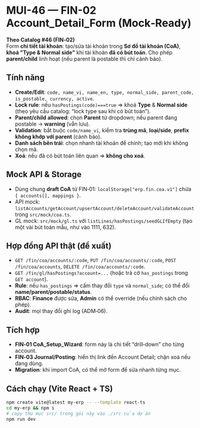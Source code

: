 
# MUI-46 — FIN-02 Account_Detail_Form (Mock‑Ready)

**Theo Catalog #46 (FIN‑02)**  
Form **chi tiết tài khoản**: tạo/sửa tài khoản trong **Sơ đồ tài khoản (CoA)**, **khoá "Type & Normal side"** khi tài khoản **đã có bút toán**. Cho phép **parent/child** linh hoạt (nếu parent là postable thì chỉ cảnh báo).

## Tính năng
- **Create/Edit**: `code, name_vi, name_en, type, normal_side, parent_code, is_postable, currency, active`.  
- **Lock rule**: nếu `hasPostings(code)===true` ⇒ khoá **Type** & **Normal side** (theo yêu cầu catalog: “lock type sau khi có bút toán”).  
- **Parent/child allowed**: chọn **Parent** từ dropdown; nếu parent đang postable → **warning** (vẫn lưu).  
- **Validation**: bắt buộc `code/name_vi`, kiểm tra **trùng mã**, **loại/side**, **prefix không khớp với parent** (cảnh báo).  
- **Danh sách bên trái**: chọn nhanh tài khoản để chỉnh; tạo mới khi không chọn mã.  
- **Xoá**: nếu đã có bút toán liên quan ⇒ **không cho xoá**.

## Mock API & Storage
- Dùng chung **draft CoA** từ FIN‑01: `localStorage["erp.fin.coa.v1"]` chứa `{ accounts[], mappings }`.  
- API mock: `listAccounts/getAccount/upsertAccount/deleteAccount/validateAccount` trong `src/mock/coa.ts`.  
- GL mock: `src/mock/gl.ts` với `listLines/hasPostings/seedGLIfEmpty` (tạo một vài bút toán mẫu, như vào 1111, 632).

## Hợp đồng API thật (đề xuất)
- `GET /fin/coa/accounts/:code`, `PUT /fin/coa/accounts/:code`, `POST /fin/coa/accounts`, `DELETE /fin/coa/accounts/:code`.  
- `GET /fin/gl/hasPostings?account=...` (hoặc trả cờ `has_postings` trong `GET account`).  
- **Rule**: nếu `has_postings` ⇒ cấm thay đổi `type` và `normal_side`; có thể đổi **name/parent/postable/status**.  
- **RBAC**: **Finance** được sửa, **Admin** có thể override (nếu chính sách cho phép).  
- **Audit**: mọi thay đổi ghi log (ADM‑06).

## Tích hợp
- **FIN‑01 CoA_Setup_Wizard**: form này là chi tiết “drill‑down” cho từng account.  
- **FIN‑03 Journal/Posting**: hiển thị link đến Account Detail; chặn xoá nếu đang dùng.  
- **Migration**: khi import CoA, có thể mở form để sửa nhanh từng mục.

## Cách chạy (Vite React + TS)
```bash
npm create vite@latest my-erp -- --template react-ts
cd my-erp && npm i
# copy thư mục src/ trong gói này vào ./src của dự án
npm run dev
```
